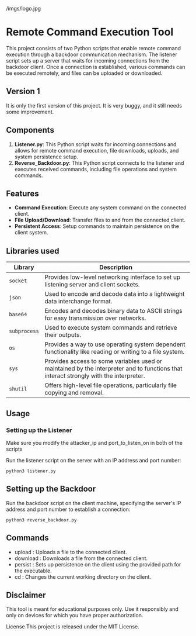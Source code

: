 /imgs/logo.jpg
# Remote Command Execution Tool

This project consists of two Python scripts that enable remote command execution through a backdoor communication mechanism. The listener script sets up a server that waits for incoming connections from the backdoor client. Once a connection is established, various commands can be executed remotely, and files can be uploaded or downloaded.

## Version 1

It is only the first version of this project. It is very buggy, and it still needs some improvement.

## Components

1. **Listener.py**: This Python script waits for incoming connections and allows for remote command execution, file downloads, uploads, and system persistence setup.
2. **Reverse_Backdoor.py**: This Python script connects to the listener and executes received commands, including file operations and system commands.

## Features

- **Command Execution**: Execute any system command on the connected client.
- **File Upload/Download**: Transfer files to and from the connected client.
- **Persistent Access**: Setup commands to maintain persistence on the client system.

## Libraries used

| Library     | Description                                                                          |
|-------------|--------------------------------------------------------------------------------------|
| `socket`    | Provides low-level networking interface to set up listening server and client sockets. |
| `json`      | Used to encode and decode data into a lightweight data interchange format.            |
| `base64`    | Encodes and decodes binary data to ASCII strings for easy transmission over networks. |
| `subprocess`| Used to execute system commands and retrieve their outputs.                          |
| `os`        | Provides a way to use operating system dependent functionality like reading or writing to a file system. |
| `sys`       | Provides access to some variables used or maintained by the interpreter and to functions that interact strongly with the interpreter. |
| `shutil`    | Offers high-level file operations, particularly file copying and removal.             |


## Usage

### Setting up the Listener

Make sure you modify the attacker_ip and port_to_listen_on in both of the scripts

Run the listener script on the server with an IP address and port number:

```
python3 listener.py
```

## Setting up the Backdoor

Run the backdoor script on the client machine, specifying the server's IP address and port number to establish a connection:

```
python3 reverse_backdoor.py
```

## Commands
- upload <path>: Uploads a file to the connected client.
- download <path>: Downloads a file from the connected client.
- persist <path>: Sets up persistence on the client using the provided path for the executable.
- cd <directory>: Changes the current working directory on the client.

## Disclaimer
This tool is meant for educational purposes only. Use it responsibly and only on devices for which you have proper authorization.

License
This project is released under the MIT License.
